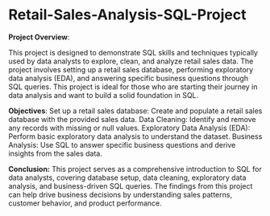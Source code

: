 
# Retail-Sales-Analysis-SQL-Project

**Project Overview**:

This project is designed to demonstrate SQL skills and techniques typically used by data analysts to explore, clean, and analyze retail sales data. The project involves setting up a retail sales database, performing exploratory data analysis (EDA), and answering specific business questions through SQL queries. This project is ideal for those who are starting their journey in data analysis and want to build a solid foundation in SQL.

**Objectives**:
    Set up a retail sales database: Create and populate a retail sales database with the provided sales data.
    Data Cleaning: Identify and remove any records with missing or null values.
    Exploratory Data Analysis (EDA): Perform basic exploratory data analysis to understand the dataset.
    Business Analysis: Use SQL to answer specific business questions and derive insights from the sales data.

**Conclusion:**
This project serves as a comprehensive introduction to SQL for data analysts, covering database setup, data cleaning, exploratory data analysis, and business-driven SQL queries. The findings from this project can help drive business decisions by understanding sales patterns, customer behavior, and product performance.
